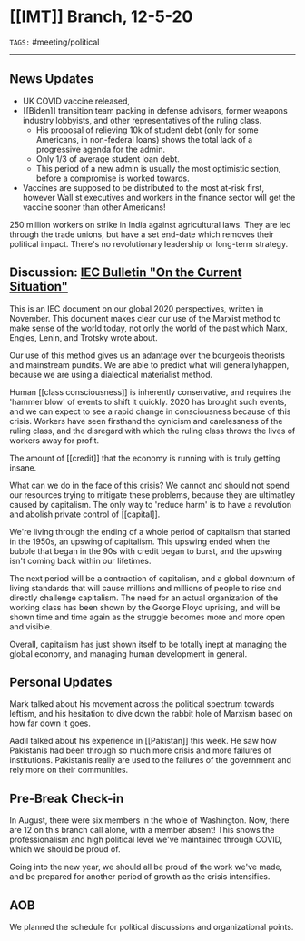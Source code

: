 # [[IMT]] Branch, 12-5-20
`TAGS:` #meeting/political 

---
## News Updates
- UK COVID vaccine released, 
- [[Biden]] transition team packing in defense advisors, former weapons industry lobbyists, and other representatives of the ruling class. 
	- His proposal of relieving 10k of student debt (only for some Americans, in non-federal loans) shows the total lack of a progressive agenda for the admin. 
	- Only 1/3 of average student loan debt.
	- This period of a new admin is usually the most optimistic section, before a compromise is worked towards. 
- Vaccines are supposed to be distributed to the most at-risk first, however Wall st executives and workers in the finance sector will get the vaccine sooner than other Americans!

250 million workers on strike in India against agricultural laws. They are led through the trade unions, but have a set end-date which removes their political impact. There's no revolutionary leadership or long-term strategy. 

## Discussion: [IEC Bulletin "On the Current Situation"](https://imt-bham.slack.com/files/UTGSMQFR6/F01FHVC9E3G/20200912_-_iec_-_on_the_current_situation.pdf)
This is an IEC document on our global 2020 perspectives, written in November. This document makes clear our use of the Marxist method to make sense of the world today, not only the world of the past which Marx, Engles, Lenin, and Trotsky wrote about. 

Our use of this method gives us an adantage over the bourgeois theorists and mainstream pundits. We are able to predict what will generallyhappen, because we are using a dialectical materialist method. 

Human [[class consciousness]] is inherently conservative, and requires the 'hammer blow' of events to shift it quickly. 2020 has brought such events, and we can expect to see a rapid change in consciousness because of this crisis. Workers have seen firsthand the cynicism and carelessness of the ruling class, and the disregard with which the ruling class throws the lives of workers away for profit. 

The amount of [[credit]] that the economy is running with is truly getting insane. 

What can we do in the face of this crisis? We cannot and should not spend our resources trying to mitigate these problems, because they are ultimatley caused by capitalism. The only way to 'reduce harm' is to have a revolution and abolish private control of [[capital]]. 

We're living through the ending of a whole period of capitalism that started in the 1950s, an upswing of capitalism. This upswing ended when the bubble that began in the 90s with credit began to burst, and the upswing isn't coming back within our lifetimes. 

The next period will be a contraction of capitalism, and a global downturn of living standards that will cause millions and millions of people to rise and directly challenge capitalism. The need for an actual organization of the working class has been shown by the George Floyd uprising, and will be shown time and time again as the struggle becomes more and more open and visible. 

Overall, capitalism has just shown itself to be totally inept at managing the global economy, and managing human development in general. 

## Personal Updates
Mark talked about his movement across the political spectrum towards leftism, and his hesitation to dive down the rabbit hole of Marxism based on how far down it goes. 

Aadil talked about his experience in [[Pakistan]] this week. He saw how Pakistanis had been through so much more crisis and more failures of institutions. Pakistanis really are used to the failures of the government and rely more on their communities. 

## Pre-Break Check-in
In August, there were six members in the whole of Washington. Now, there are 12 on this branch call alone, with a member absent! This shows the professionalism and high political level we've maintained through COVID, which we should be proud of. 

Going into the new year, we should all be proud of the work we've made, and be prepared for another period of growth as the crisis intensifies.

## AOB
We planned the schedule for political discussions and organizational points. 
